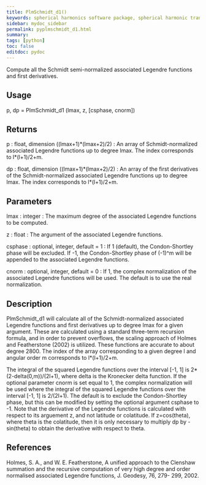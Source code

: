 ```yaml
---
title: PlmSchmidt_d1()
keywords: spherical harmonics software package, spherical harmonic transform, legendre functions, multitaper spectral analysis, Python, gravity, magnetic field
sidebar: mydoc_sidebar
permalink: pyplmschmidt_d1.html
summary:
tags: [python]
toc: false
editdoc: pydoc
---
```


Compute all the Schmidt semi-normalized associated Legendre functions and first derivatives.

## Usage

p, dp = PlmSchmidt_d1 (lmax, z, [csphase, cnorm])

## Returns

p : float, dimension ((lmax+1)\*(lmax+2)/2)
:   An array of Schmidt-normalized associated Legendre functions up to degree lmax. The index corresponds to l*(l+1)/2+m.

dp : float, dimension ((lmax+1)\*(lmax+2)/2)
:   An array of the first derivatives of the Schmidt-normalized associated Legendre functions up to degree lmax. The index corresponds to l*(l+1)/2+m.

## Parameters

lmax : integer
:   The maximum degree of the associated Legendre functions to be computed.

z : float
:   The argument of the associated Legendre functions.

csphase : optional, integer, default = 1
:   If 1 (default), the Condon-Shortley phase will be excluded. If -1, the Condon-Shortley phase of (-1)^m will be appended to the associated Legendre functions.

cnorm : optional, integer, default = 0
:   If 1, the complex normalization of the associated Legendre functions will be used. The default is to use the real normalization.

## Description

PlmSchmidt_d1 will calculate all of the Schmidt-normalized associated Legendre functions and first derivatives up to degree lmax for a given argument. These are calculated using a standard three-term recursion formula, and in order to prevent overflows, the scaling approach of Holmes and Featherstone (2002) is utilized. These functions are accurate to about degree 2800. The index of the array corresponding to a given degree l and angular order m corresponds to l*(l+1)/2+m.

The integral of the squared Legendre functions over the interval [-1, 1] is 2*(2-delta(0,m))/(2l+1), where delta is the Kronecker delta function. If the optional parameter cnorm is set equal to 1, the complex normalization will be used where the integral of the squared Legendre functions over the interval [-1, 1] is 2/(2l+1). The default is to exclude the Condon-Shortley phase, but this can be modified by setting the optional argument csphase to -1. Note that the derivative of the Legendre functions is calculated with respect to its arguement z, and not latitude or colatitude. If z=cos(theta), where theta is the colatitude, then it is only necessary to multiply dp by -sin(theta) to obtain the derivative with respect to theta.

## References

Holmes, S. A., and W. E. Featherstone, A unified approach to the Clenshaw
summation and the recursive computation of very high degree and
order normalised associated Legendre functions, J. Geodesy, 76, 279-
299, 2002.
